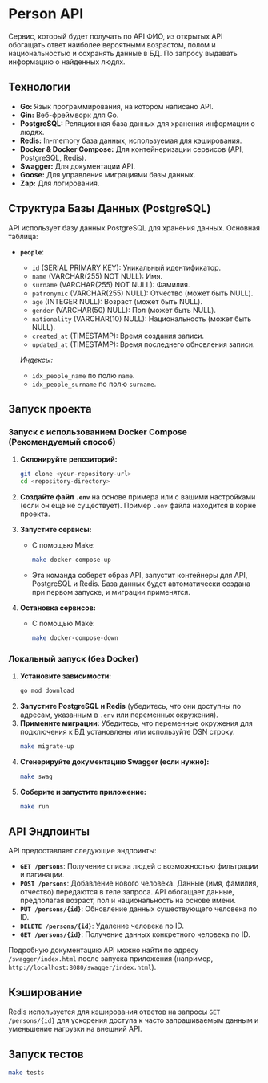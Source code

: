 # Person API

Cервис, который будет получать по API ФИО, из открытых API обогащать
ответ наиболее вероятными возрастом, полом и национальностью и сохранять данные в
БД. По запросу выдавать информацию о найденных людях.

## Технологии

- **Go:** Язык программирования, на котором написано API.
- **Gin:** Веб-фреймворк для Go.
- **PostgreSQL:** Реляционная база данных для хранения информации о людях.
- **Redis:** In-memory база данных, используемая для кэширования.
- **Docker & Docker Compose:** Для контейнеризации сервисов (API, PostgreSQL, Redis).
- **Swagger:** Для документации API.
- **Goose:** Для управления миграциями базы данных.
- **Zap:** Для логирования.

## Структура Базы Данных (PostgreSQL)

API использует базу данных PostgreSQL для хранения данных. Основная таблица:

- **`people`**:

  - `id` (SERIAL PRIMARY KEY): Уникальный идентификатор.
  - `name` (VARCHAR(255) NOT NULL): Имя.
  - `surname` (VARCHAR(255) NOT NULL): Фамилия.
  - `patronymic` (VARCHAR(255) NULL): Отчество (может быть NULL).
  - `age` (INTEGER NULL): Возраст (может быть NULL).
  - `gender` (VARCHAR(50) NULL): Пол (может быть NULL).
  - `nationality` (VARCHAR(10) NULL): Национальность (может быть NULL).
  - `created_at` (TIMESTAMP): Время создания записи.
  - `updated_at` (TIMESTAMP): Время последнего обновления записи.

  _Индексы:_

  - `idx_people_name` по полю `name`.
  - `idx_people_surname` по полю `surname`.

## Запуск проекта

### Запуск с использованием Docker Compose (Рекомендуемый способ)

1. **Склонируйте репозиторий:**

   ```bash
   git clone <your-repository-url>
   cd <repository-directory>
   ```
2. **Создайте файл `.env`** на основе примера или с вашими настройками (если он еще не существует). Пример `.env` файла находится в корне проекта.
3. **Запустите сервисы:**

   - С помощью Make:
     ```bash
     make docker-compose-up
     ```
   - Эта команда соберет образ API, запустит контейнеры для API, PostgreSQL и Redis. База данных будет автоматически создана при первом запуске, и миграции применятся.
4. **Остановка сервисов:**

   - С помощью Make:
     ```bash
     make docker-compose-down
     ```

### Локальный запуск (без Docker)

1. **Установите зависимости:**
   ```bash
   go mod download
   ```
2. **Запустите PostgreSQL и Redis** (убедитесь, что они доступны по адресам, указанным в `.env` или переменных окружения).
3. **Примените миграции:**
   Убедитесь, что переменные окружения для подключения к БД установлены или используйте DSN строку.
   ```bash
   make migrate-up

   ```
4. **Сгенерируйте документацию Swagger (если нужно):**
   ```bash
   make swag
   ```
5. **Соберите и запустите приложение:**
   ```bash
   make run

   ```

## API Эндпоинты

API предоставляет следующие эндпоинты:

- **`GET /persons`**: Получение списка людей с возможностью фильтрации и пагинации.
- **`POST /persons`**: Добавление нового человека. Данные (имя, фамилия, отчество) передаются в теле запроса. API обогащает данные, предполагая возраст, пол и национальность на основе имени.
- **`PUT /persons/{id}`**: Обновление данных существующего человека по ID.
- **`DELETE /persons/{id}`**: Удаление человека по ID.
- **`GET /persons/{id}`**: Получение данных конкретного человека по ID.

Подробную документацию API можно найти по адресу `/swagger/index.html` после запуска приложения (например, `http://localhost:8080/swagger/index.html`).

## Кэширование

Redis используется для кэширования ответов на запросы `GET /persons/{id}` для ускорения доступа к часто запрашиваемым данным и уменьшение нагрузки на внешний API.

## Запуск тестов

```bash
make tests
```
